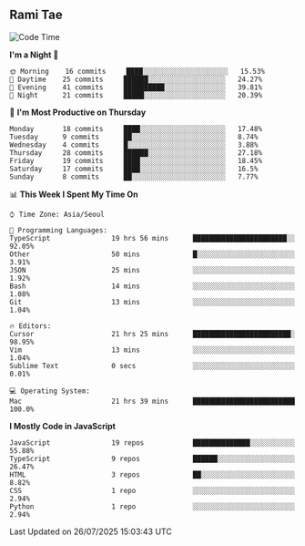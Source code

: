 ## Rami Tae

<!--START_SECTION:waka-->
![Code Time](http://img.shields.io/badge/Code%20Time-2%2C494%20hrs%2040%20mins-blue)

**I'm a Night 🦉** 

```text
🌞 Morning    16 commits     ████░░░░░░░░░░░░░░░░░░░░░   15.53% 
🌆 Daytime    25 commits     ██████░░░░░░░░░░░░░░░░░░░   24.27% 
🌃 Evening    41 commits     ██████████░░░░░░░░░░░░░░░   39.81% 
🌙 Night      21 commits     █████░░░░░░░░░░░░░░░░░░░░   20.39%

```
📅 **I'm Most Productive on Thursday** 

```text
Monday       18 commits     ████░░░░░░░░░░░░░░░░░░░░░   17.48% 
Tuesday      9 commits      ██░░░░░░░░░░░░░░░░░░░░░░░   8.74% 
Wednesday    4 commits      █░░░░░░░░░░░░░░░░░░░░░░░░   3.88% 
Thursday     28 commits     ██████░░░░░░░░░░░░░░░░░░░   27.18% 
Friday       19 commits     ████░░░░░░░░░░░░░░░░░░░░░   18.45% 
Saturday     17 commits     ████░░░░░░░░░░░░░░░░░░░░░   16.5% 
Sunday       8 commits      ██░░░░░░░░░░░░░░░░░░░░░░░   7.77%

```


📊 **This Week I Spent My Time On** 

```text
⌚︎ Time Zone: Asia/Seoul

💬 Programming Languages: 
TypeScript               19 hrs 56 mins      ███████████████████████░░   92.05% 
Other                    50 mins             █░░░░░░░░░░░░░░░░░░░░░░░░   3.91% 
JSON                     25 mins             ░░░░░░░░░░░░░░░░░░░░░░░░░   1.92% 
Bash                     14 mins             ░░░░░░░░░░░░░░░░░░░░░░░░░   1.08% 
Git                      13 mins             ░░░░░░░░░░░░░░░░░░░░░░░░░   1.04%

🔥 Editors: 
Cursor                   21 hrs 25 mins      ████████████████████████░   98.95% 
Vim                      13 mins             ░░░░░░░░░░░░░░░░░░░░░░░░░   1.04% 
Sublime Text             0 secs              ░░░░░░░░░░░░░░░░░░░░░░░░░   0.01%

💻 Operating System: 
Mac                      21 hrs 39 mins      █████████████████████████   100.0%

```

**I Mostly Code in JavaScript** 

```text
JavaScript               19 repos            ██████████████░░░░░░░░░░░   55.88% 
TypeScript               9 repos             ██████░░░░░░░░░░░░░░░░░░░   26.47% 
HTML                     3 repos             ██░░░░░░░░░░░░░░░░░░░░░░░   8.82% 
CSS                      1 repo              ░░░░░░░░░░░░░░░░░░░░░░░░░   2.94% 
Python                   1 repo              ░░░░░░░░░░░░░░░░░░░░░░░░░   2.94%

```



 Last Updated on 26/07/2025 15:03:43 UTC
<!--END_SECTION:waka-->
